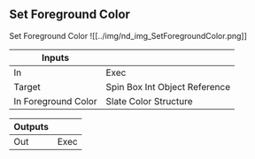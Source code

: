 ## Set Foreground Color
Set Foreground Color
![[../img/nd_img_SetForegroundColor.png]]

|Inputs||
|--|--|
| In | Exec |
| Target | Spin Box Int Object Reference |
| In Foreground Color | Slate Color Structure |

|Outputs||
|--|--|
| Out | Exec |
